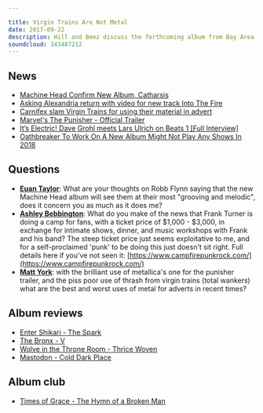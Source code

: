 ```yaml
---

title: Virgin Trains Are Not Metal
date: 2017-09-22
description: Hill and Beez discuss the forthcoming album from Bay Area metallers Machine Head, there’s a look at the new track from Asking Alexandria and the trouble with Carnifex on a Virgin Trains ad, they give their thoughts on Frank Turner’s music camp, there’s album reviews on Enter Shikari, The Bronx, Wolves In The Throne Room and a review of the new Mastodon EP, and Album Club is from the band that reconnected Jesse Leech with Killswitch Engage, Times of Grace’s The Hymn of a Broken Man.
soundcloud: 343487212
---
```


## News

- [Machine Head Confirm New Album, Catharsis](http://www.kerrang.com/the-news/machine-head-confirm-new-album-catharsis/)
- [Asking Alexandria return with video for new track Into The Fire](http://teamrock.com/news/2017-09-22/asking-alexandria-return-with-video-for-new-track-into-the-fire)
- [Carnifex slam Virgin Trains for using their material in advert](http://teamrock.com/news/2017-09-15/carnifex-slam-virgin-trains-for-using-their-material-in-advert)
- [Marvel's The Punisher - Official Trailer](https://www.youtube.com/watch?v=lIY6zFL95hE)
- [It’s Electric! Dave Grohl meets Lars Ulrich on Beats 1 [Full Interview]](https://www.youtube.com/watch?v=IbL3gCIxZGA)
- [Oathbreaker To Work On A New Album Might Not Play Any Shows In 2018](http://www.metalinjection.net/latest-news/oathbreaker-to-work-on-a-new-album-might-not-play-any-shows-in-2018)


## Questions

- **[Euan Taylor](https://www.facebook.com/thatsnotmetalpodcast/posts/2179354375624428?comment_id=2179357795624086&comment_tracking=%7B%22tn%22%3A%22R9%22%7D)**: What are your thoughts on Robb Flynn saying that the new Machine Head album will see them at their most "grooving and melodic", does it concern you as much as it does me?
- **[Ashley Bebbington](https://www.facebook.com/thatsnotmetalpodcast/posts/2179354375624428?comment_id=2179356402290892&comment_tracking=%7B%22tn%22%3A%22R9%22%7D)**: What do you make of the news that Frank Turner is doing a camp for fans, with a ticket price of $1,000 - $3,000, in exchange for intimate shows, dinner, and music workshops with Frank and his band? The steep ticket price just seems exploitative to me, and for a self-proclaimed 'punk' to be doing this just doesn't sit right. Full details here if you've not seen it: [https://www.campfirepunkrock.com/](https://www.campfirepunkrock.com/)
- **[Matt York](https://www.facebook.com/thatsnotmetalpodcast/posts/2179354375624428?comment_id=2179357908957408&comment_tracking=%7B%22tn%22%3A%22R9%22%7D)**: with the brilliant use of metallica's one for the punisher trailer, and the piss poor use of thrash from virgin trains (total wankers) what are the best and worst uses of metal for adverts in recent times?


## Album reviews

- [Enter Shikari - The Spark](https://itunes.apple.com/gb/album/the-spark/id1263896001)
- [The Bronx - V](https://itunes.apple.com/gb/album/v/id1259404033)
- [Wolve in the Throne Room - Thrice Woven](https://itunes.apple.com/gb/album/thrice-woven/id1251064815)
- [Mastodon - Cold Dark Place](https://itunes.apple.com/gb/album/cold-dark-place-ep/id1273398991)


## Album club

- [Times of Grace - The Hymn of a Broken Man](https://itunes.apple.com/gb/album/the-hymn-of-a-broken-man/id407785316)
